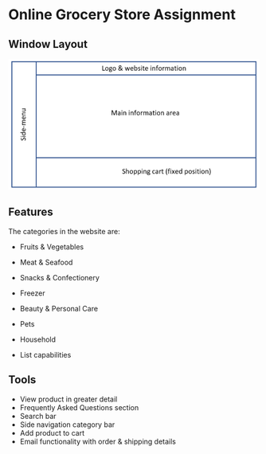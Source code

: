 # Online Grocery Store Assignment

## Window Layout
!["Window Layout"](assets/images/window_layout.png)

## Features
The categories in the website are:
* Fruits & Vegetables
* Meat & Seafood
* Snacks & Confectionery
* Freezer
* Beauty & Personal Care
* Pets
* Household

* List capabilities

## Tools
* View product in greater detail
* Frequently Asked Questions section
* Search bar
* Side navigation category bar
* Add product to cart
* Email functionality with order & shipping details
